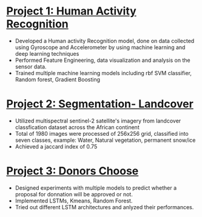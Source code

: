 
# [Project 1: Human Activity Recognition](https://github.com/SanketPathak7/Human-Activity-Recognition)
* Developed a Human activity Recognition model, done on data collected using Gyroscope and Accelerometer by using machine learning and deep learning techniques
* Performed Feature Engineering, data visualization and analysis on the sensor data.
* Trained multiple machine learning models including rbf SVM classifier, Random forest, Gradient Boosting
  
# [Project 2: Segmentation- Landcover](https://github.com/SanketPathak7/Multiclass-segmentation) 
* Utilized multispectral sentinel-2 satellite's imagery from landcover classfication dataset across the African continent
* Total of 1980 images were processed of 256x256 grid, classified into seven classes, example: Water, Natural vegetation, permanent snow/ice
* Achieved a jaccard index of 0.75

# [Project 3: Donors Choose](https://github.com/SanketPathak7/Donors-Choose)
* Designed experiments with multiple models to predict whether a proposal for donnation will be approved or not.
* Implemented LSTMs, Kmeans, Random Forest.
* Tried out different LSTM architectures and anlyzed their performances.
